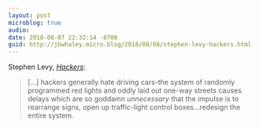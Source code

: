 ```yaml
---
layout: post
microblog: true
audio: 
date: 2018-08-07 22:32:14 -0700
guid: http://jbwhaley.micro.blog/2018/08/08/stephen-levy-hackers.html
---
```

Stephen Levy, *[Hackers](https://en.m.wikipedia.org/wiki/Hackers:_Heroes_of_the_Computer_Revolution)*:

> [...] hackers generally hate driving cars-the system of randomly programmed red lights and oddly laid out one-way streets causes delays which are so goddamn *unnecessary* that the impulse is to rearrange signs, open up traffic-light control boxes...redesign the entire system.
